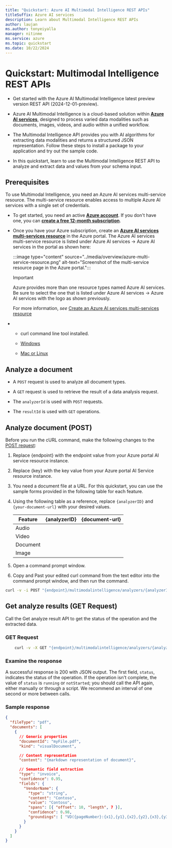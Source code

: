 ```yaml
---
title: "Quickstart: Azure AI Multimodal Intelligence REST APIs"
titleSuffix: Azure AI services
description: Learn about Multimodal Intelligence REST APIs
author: laujan
ms.author: tonyeiyalla
manager: nitinme
ms.service: azure
ms.topic: quickstart
ms.date: 10/22/2024
---
```


# Quickstart: Multimodal Intelligence REST APIs

* Get started with the Azure AI Multimodal Intelligence latest preview version REST API (2024-12-01-preview).

* Azure AI Multimodal Intelligence is a cloud-based solution within [**Azure AI services**](../../what-are-ai-services.md), designed to process varied data modalities such as documents, images, videos, and audio within a unified workflow.

* The Multimodal Intelligence API provides you with AI algorithms for extracting data modalities and returns a structured JSON representation. Follow these steps to install a package to your application and try out the sample code.

 * In this quickstart, learn to use the Multimodal Intelligence REST API to analyze and extract data and values from  your schema input.

## Prerequisites

To use Multimodal Intelligence, you need an Azure AI services multi-service resource. The multi-service resource enables access to multiple Azure AI services with a single set of credentials.

* To get started, you need an active [**Azure account**](https://azure.microsoft.com/free/cognitive-services/). If you don't have one, you can [**create a free 12-month subscription**](https://azure.microsoft.com/free/).

* Once you have your Azure subscription, create an [**Azure AI services multi-services resource**](https://portal.azure.com/#create/Microsoft.CognitiveServicesAIServices) in the Azure portal. The Azure AI services multi-service resource is listed under Azure AI services → Azure AI services in the portal as shown here:

    :::image type="content" source="../media/overview/azure-multi-service-resource.png" alt-text="Screenshot of the multi-service resource page in the Azure portal.":::

    > [!IMPORTANT]
    > Azure provides more than one resource types named Azure AI services. Be sure to select the one that is listed under Azure AI services → Azure AI services with the logo as shown previously.

    For more information, *see* [Create an Azure AI services multi-services resource](../how-to-guide/create-multi-service-resource.md)

* * curl command line tool installed.

  * [Windows](https://curl.haxx.se/windows/)
  * [Mac or Linux](https://learn2torials.com/thread/how-to-install-curl-on-mac-or-linux-(ubuntu)-or-windows)

## Analyze a document

* A `POST` request is used to analyze all document types.

* A `GET` request is used to retrieve the result of a data analysis request.

* The `analyzerId` is used with `POST` requests.

* The  `resultId`  is used with `GET` operations.


##  Analyze document (POST)

Before you run the cURL command, make the following changes to the [POST request](#analyze-document-post):

1. Replace {endpoint} with the endpoint value from your Azure portal AI service resource instance.

1. Replace {key} with the key value from your Azure portal AI Service resource instance.

1. You need a document file at a URL. For this quickstart, you can use the sample forms provided in the following table for each feature.

1. Using the following table as a reference, replace `{analyzerID}` and `{your-document-url}` with your desired values.

    |Feature|{analyzerID}| {document-url}|
    |--------|-------|-------|
    |Audio|||
    |Video|||
    |Document|||
    |Image|||

1. Open a command prompt window.

1. Copy and Past your edited curl command from the text editor into the command prompt window, and then run the command.

  ```bash
  curl -v -i POST "{endpoint}/multimodalintelligence/analyzers/{analyzerId}:analyze?api-version=2024-12-01-preview" -H "Content-Type: application/json" -H "Ocp-Apim-Subscription-Key: {key}" --data-ascii "{'urlSource': '{your-document-url}'}"
  ```

## Get analyze results (GET Request)

Call the Get analyze result API to get the status of the operation and the extracted data.

### GET Request

```bash
    curl -v -X GET "{endpoint}/multimodalintelligence/analyzers/{analyzerId}/results/{resultId}api-version=2024-12-01-preview" -H "Ocp-Apim-Subscription-Key: {key}"

```


### Examine the response
A successful response is 200 with JSON output. The first field, `status`, indicates the status of the operation. If the operation isn't complete, the value of `status` is `running` or `notStarted`; you should call the API again, either manually or through a script. We recommend an interval of one second or more between calls.

### Sample response

```json
{
  "fileType": "pdf",
  "documents": [
    {
      // Generic properties
      "documentId": "myFile.pdf",
      "kind": "visualDocument",

      // Content representation
      "content": "{markdown representation of document}",

      // Semantic field extraction
      "type": "invoice",
      "confidence": 0.95,
      "fields": {
        "VendorName": {
          "type": "string",
          "content": "Contoso",
          "value": "Contoso",
          "spans": [{ "offset": 10, "length", 7 }],
          "confidence": 0.98,
          "groundings": [ "VD({pageNumber}:{x1},{y1},{x2},{y2},{x3},{y3},{x4},{y4})" ]
        }
      }
    }
  ]
}

```
